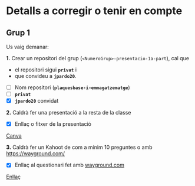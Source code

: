 # Detalls a corregir o tenir en compte

## Grup 1

Us vaig demanar:

**1.** Crear un repositori del grup (`<NumeroGrup>-presentacio-1a-part`), cal que
   * el repositori sigui **`privat`** i
   * que convideu a **`jpardo20`**. 

- [ ] Nom repositori (**`plaquesbase-i-emmagatzematge`**)
- [ ] **`privat`**
- [x] **`jpardo20`** convidat

**2.** Caldrà fer una presentació a la resta de la classe

- [x] Enllaç o fitxer de la presentació

[Canva](https://www.canva.com/design/DAG1qLiFB3I/5z8yJAigXAN0Z8Xbp2jf7Q/edit?utm_content=DAG1qLiFB3I&utm_campaign=designshare&utm_medium=link2&utm_source=sharebutton)


**3.** Caldrà fer un Kahoot de com a mínim 10 preguntes o amb https://wayground.com/

- [x] Enllaç al questionari fet amb [wayground.com](https://wayground.com/)

[Enllaç](https://wayground.com/admin/quiz/68f74995d64e51493631d212?source=quiz_share)